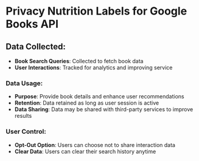 # Privacy Nutrition Labels for Google Books API

## Data Collected:

- **Book Search Queries**: Collected to fetch book data
- **User Interactions**: Tracked for analytics and improving service

### Data Usage:

- **Purpose**: Provide book details and enhance user recommendations
- **Retention**: Data retained as long as user session is active
- **Data Sharing**: Data may be shared with third-party services to improve results

### User Control:

- **Opt-Out Option**: Users can choose not to share interaction data
- **Clear Data**: Users can clear their search history anytime
